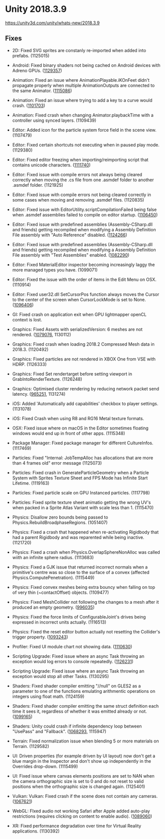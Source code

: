# Unity 2018.3.9

https://unity3d.com/unity/whats-new/2018.3.9

## Fixes



*   2D: Fixed SVG sprites are constanly re-imported when added into prefabs. (1125015)
    
*   Android: Fixed binary shaders not being cached on Android devices with Adreno GPUs. ([1129357](https://issuetracker.unity3d.com/issues/android-adreno-gles-binary-shaders-are-not-cached-on-adreno))
    
*   Animation: Fixed an issue where AnimationPlayable.iKOnFeet didn't propagate properly when multiple AnimationOutputs are connected to the same Animator. ([1115086](https://issuetracker.unity3d.com/issues/footik-not-properly-applied-when-using-animator-controller-plus-timeline))
    
*   Animation: Fixed an issue where trying to add a key to a curve would crash. ([1101703](https://issuetracker.unity3d.com/issues/tried-to-add-a-keypoint-on-an-animation-curve))
    
*   Animation: Fixed crash when changing Animator.playbackTime with a controller using synced layers. (1109439)
    
*   Editor: Added icon for the particle system force field in the scene view. (1107479)
    
*   Editor: Fixed certain shortcuts not executing when in paused play mode. (1129380)
    
*   Editor: Fixed editor freezing when importing/reimporting script that contains unicode characters. ([1111740](https://issuetracker.unity3d.com/issues/mac-editor-freezes-when-importing-slash-reimporting-script-that-contains-unicode-characters))
    
*   Editor: Fixed issue with compile errors not always being cleared correctly when moving the .cs file from one .asmdef folder to another .asmdef folder. (1121925)
    
*   Editor: Fixed issue with compile errors not being cleared correctly in some cases when moving and removing .asmdef files. (1120835)
    
*   Editor: Fixed issue with EditorUtility.scriptCompilationFailed being false when .asmdef assemblies failed to compile on editor startup. ([1106450](https://issuetracker.unity3d.com/issues/editorutility-dot-scriptcompilationfailed-not-flagging-package-compilation-errors-during-editor-startup))
    
*   Editor: Fixed issue with predefined assemblies (Assembly-CSharp.dll and friends) getting recompiled when modifying a Assembly Definition File assembly with "Auto Reference" disabled. ([1124266](https://issuetracker.unity3d.com/issues/scripting-asmdef-with-auto-referenced-set-to-false-will-still-cause-recompilation-of-unity-assemblies-assembly-csharp-etc))
    
*   Editor: Fixed issue with predefined assemblies (Assembly-CSharp.dll and friends) getting recompiled when modifying a Assembly Definition File assembly with "Test Assemblies" enabled. ([1082290](https://issuetracker.unity3d.com/issues/scripting-assembly-csharp-dot-dll-gets-built-when-it-does-not-need-to))
    
*   Editor: Fixed MaterialEditor inspector becoming increasingly laggy the more managed types you have. (1099071)
    
*   Editor: Fixed the issue with the order of items in the Edit Menu on OSX. (1110914)
    
*   Editor: Fixed user32.dll SetCursorPos function always moves the Cursor to the center of the screen when CursorLockMode is set to None. ([1096406](https://issuetracker.unity3d.com/issues/cursorlockmode-dot-none-doesnt-work-when-user32-dot-dll-is-effecting-cursor-in-the-script))
    
*   GI: Fixed crash on application exit when GPU lightmapper openCL context is lost.
    
*   Graphics: Fixed Assets with serializedVersion: 6 meshes are not rendered. ([1079076](https://issuetracker.unity3d.com/issues/assets-with-serializedversion-6-meshes-are-not-rendered), 1130112)
    
*   Graphics: Fixed crash when loading 2018.2 Compressed Mesh data in 2018.3. (1120492)
    
*   Graphics: Fixed particles are not rendered in XBOX One from VSE with HDRP. (1126333)
    
*   Graphics: Fixed Set rendertarget before setting viewport in GrabIntoRenderTexture. (1126248)
    
*   Graphics: Optimised cluster rendering by reducing network packet send latency. ([965251](https://issuetracker.unity3d.com/issues/cluster-rendering-performance-is-slower-on-newest-versions), 1131274)
    
*   iOS: Added 'Automatically add capabilities' checkbox to player settings. (1131078)
    
*   iOS: Fixed Crash when using R8 and RG16 Metal texture formats.
    
*   OSX: Fixed issue where on macOS in the Editor sometimes floating windows would end up in front of other apps. (1115348)
    
*   Package Manager: Fixed package manager for different CultureInfos. (1117469)
    
*   Particles: Fixed "Internal: JobTempAlloc has allocations that are more than 4 frames old" error message (1125073)
    
*   Particles: Fixed crash in GenerateParticleGeometry when a Particle System with Sprites Texture Sheet and FPS Mode has Infinite Start Lifetime. (1119163)
    
*   Particles: Fixed particle scale on GPU Instanced particles. (1117798)
    
*   Particles: Fixed sprite texture sheet animatio getting the wrong UV's when packed in a Sprite Atlas Variant with scale less than 1. (1115470)
    
*   Physics: Disallow zero bounds being passed to Physics.RebuildBroadphaseRegions. (1051407)
    
*   Physics: Fixed a crash that happened when re-activating Rigidbody that had a parent Rigidbody and was reparented while being inactive. (1121720)
    
*   Physics: Fixed a crash when Physics.OverlapSphereNonAlloc was called wiith an infinite sphere radius. (1113683)
    
*   Physics: Fixed a GJK issue that returned incorrect normals when a primitive's centre was so close to the surface of a convex (affected Physics.ComputePenetration). (1115449)
    
*   Physics: Fixed convex meshes being extra bouncy when falling on top of very thin (~contactOffset) objects. (1109477)
    
*   Physics: Fixed MeshCollider not following the changes to a mesh after it produced an empty geometry. ([996035](https://issuetracker.unity3d.com/issues/mesh-collider-gets-corrupted-if-no-triangles-are-specified))
    
*   Physics: Fixed the force limits of ConfigurableJoint's drives being expressed in incorrect units actually. (1116513)
    
*   Physics: Fixed the reset editor button actually not resetting the Collider's trigger property. ([1093243](https://issuetracker.unity3d.com/issues/collider-is-trigger-value-on-box-collider-does-not-reset-when-resseting-the-component))
    
*   Profiler: Fixed UI module chart not showing data. ([1110630](https://issuetracker.unity3d.com/issues/profiling-ui-timeline-window-does-not-show-data-when-build-created-with-autoconnect-profiler))
    
*   Scripting Upgrade: Fixed issue where an async Task throwing an exception would log errors to console repeatedly. ([1126231](https://issuetracker.unity3d.com/issues/throwing-exception-in-async-method-in-start-spams-console-does-not-stop-after-leaving-the-playmode))
    
*   Scripting Upgrade: Fixed issue where an async Task throwing an exception would stop all other Tasks. (1130295)
    
*   Shaders: Fixed shader compiler emitting "//null" on GLES2 as a parameter to one of the functions emulating arithmentic operations on integers using float math. (1124159)
    
*   Shaders: Fixed shader compiler emitting the same struct definition each time it sees it, regardless of whether it was emitted already or not. ([1099165](https://issuetracker.unity3d.com/issues/opengles3-shader-compile-errors-and-duplicate-struct-defines))
    
*   Shaders: Unity could crash if infinite dependency loop between "UsePass" and "Fallback". ([1068293](https://issuetracker.unity3d.com/issues/unity-crashes-on-resolveusepasses-when-using-named-passes-from-other-shaders), 1115947)
    
*   Terrain: Fixed normalization issue when blending 5 or more materials on Terrain. (1129582)
    
*   UI: Driven properties (for example driven by UI layout) now don't get a blue margin in the Inspector and don't show up independently in the Overrides drop-down. (1115499)
    
*   UI: Fixed issue where canvas elements positions are set to NAN when the camera orthographic size is set to 0 and do not reset to valid positions when the orthographic size is changed again. (1125401)
    
*   Vulkan: Vulkan: Fixed crash if the scene does not contain any cameras. ([1067621](https://issuetracker.unity3d.com/issues/vulkan-opengl-project-without-camera-crashes-when-building-a-non-development-build))
    
*   WebGL: FIxed audio not working Safari after Apple added auto-play restrictions (requires clicking on content to enable audio). ([1089060](https://issuetracker.unity3d.com/issues/sounds-do-not-play-in-webgl-builds-when-launched-in-safari-12))
    
*   XR: Fixed performance degradation over time for Virtual Reality applications. (1130392)